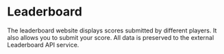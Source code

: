 # Leaderboard
The leaderboard website displays scores submitted by different players. It also allows you to submit your score. All data is preserved to the external Leaderboard API service.
